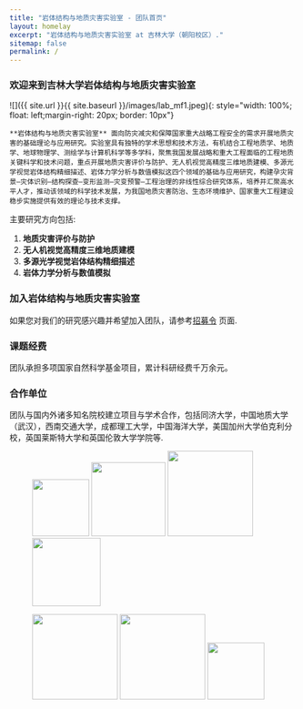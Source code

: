 ```yaml
---
title: "岩体结构与地质灾害实验室 - 团队首页"
layout: homelay
excerpt: "岩体结构与地质灾害实验室 at 吉林大学（朝阳校区）."
sitemap: false
permalink: /
---
```


### 欢迎来到吉林大学岩体结构与地质灾害实验室

![]({{ site.url }}{{ site.baseurl }}/images/lab_mf1.jpeg){: style="width: 100%; float: left;margin-right: 20px; border: 10px"}


    **岩体结构与地质灾害实验室** 面向防灾减灾和保障国家重大战略工程安全的需求开展地质灾害的基础理论与应用研究。实验室具有独特的学术思想和技术方法，有机结合工程地质学、地质学、地球物理学、测绘学与计算机科学等多学科，聚焦我国发展战略和重大工程面临的工程地质关键科学和技术问题，重点开展地质灾害评价与防护、无人机视觉高精度三维地质建模、多源光学视觉岩体结构精细描述、岩体力学分析与数值模拟这四个领域的基础与应用研究，构建孕灾背景—灾体识别—结构探查—变形监测—灾变预警—工程治理的非线性综合研究体系，培养并汇聚高水平人才，推动该领域的科学技术发展，为我国地质灾害防治、生态环境维护、国家重大工程建设稳步实施提供有效的理论与技术支撑。

主要研究方向包括:

1.	**地质灾害评价与防护**
2.	**无人机视觉高精度三维地质建模**
3.	**多源光学视觉岩体结构精细描述**
4.	**岩体力学分析与数值模拟**

<!--
### Technologies and methods
The Sanders Lab is primarily a bioinformatic group that uses a wide range of genomic, bioinformatic, and statistical methods including: whole-exome sequencing, whole-genome sequencing, de novo mutation detection, RNA-Seq, and ChIP-Seq.

### Collaborators
We work with closely with numerous collaborators, including the [State Lab](https://www.mstatelab.com/) and [Bender Lab](https://benderlab.ucsf.edu/lab-members) at UCSF, the [Devlin Lab](https://www.psychiatry.pitt.edu/about-us/our-people/faculty/bernie-j-devlin-phd) at UPMC, the [Roeder Lab](http://www.stat.cmu.edu/~roeder/) at Carnegie Mellon, the [Sestan Lab](http://medicine.yale.edu/lab/sestan/index.aspx), and the [Talkowski lab](http://talkowski.mgh.harvard.edu/) at Harvard.
-->
### 加入岩体结构与地质灾害实验室
如果您对我们的研究感兴趣并希望加入团队，请参考[招募令](recruitment) 页面.

### 课题经费
团队承担多项国家自然科学基金项目，累计科研经费千万余元。

### 合作单位
团队与国内外诸多知名院校建立项目与学术合作，包括同济大学，中国地质大学（武汉），西南交通大学，成都理工大学，中国海洋大学，美国加州大学伯克利分校，英国莱斯特大学和英国伦敦大学学院等.


<figure class="third">
<img src="{{ site.url }}{{ site.baseurl }}/images/1.png" style="width: 100px">	<img src="{{ site.url }}{{ site.baseurl }}/images/2.png" style="width: 130px"> <img src="{{ site.url }}{{ site.baseurl }}/images/3.png" style="width: 150px"> <img src="{{ site.url }}{{ site.baseurl }}/images/4.png" style="width: 120px">

<img src="{{ site.url }}{{ site.baseurl }}/images/5.webp" style="width: 150px"> <img src="{{ site.url }}{{ site.baseurl }}/images/6.jpg" style="width: 150px"> <img src="{{ site.url }}{{ site.baseurl }}/images/7.jpg" style="width: 100px">
</figure>




